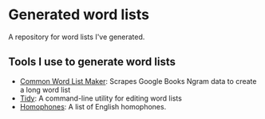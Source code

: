 # Generated word lists

A repository for word lists I've generated. 

## Tools I use to generate word lists

- [Common Word List Maker](https://github.com/sts10/common_word_list_maker): Scrapes Google Books Ngram data to create a long word list 
- [Tidy](https://github.com/sts10/tidy): A command-line utility for editing word lists
- [Homophones](https://github.com/sts10/homophones/tree/main/homophone-lists): A list of English homophones.

